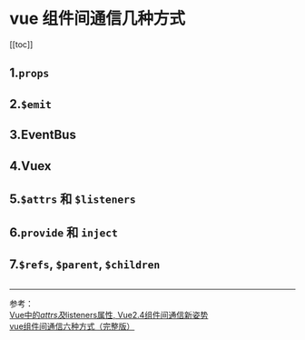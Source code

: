 # vue 组件间通信几种方式

[[toc]]

## 1.`props`
## 2.`$emit`
## 3.EventBus
## 4.Vuex
## 5.`$attrs` 和 `$listeners`
## 6.`provide` 和 `inject`
## 7.`$refs`, `$parent`, `$children`

<demo column>
  <template slot="html">
    <vue-parent></vue-parent>
  </template>

```html
```

</demo>

***

参考：  
[Vue中的$attrs及$listeners属性, Vue2.4组件间通信新姿势](https://blog.csdn.net/ForMyQianDuan/article/details/82784915)  
[vue组件间通信六种方式（完整版）](https://juejin.im/post/5cde0b43f265da03867e78d3)